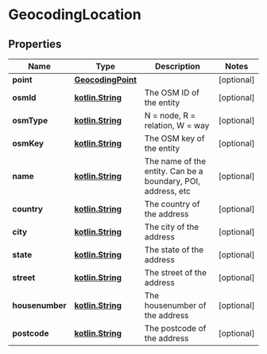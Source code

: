 # GeocodingLocation

## Properties
Name | Type | Description | Notes
------------ | ------------- | ------------- | -------------
**point** | [**GeocodingPoint**](GeocodingPoint.md) |  |  [optional]
**osmId** | [**kotlin.String**](.md) | The OSM ID of the entity |  [optional]
**osmType** | [**kotlin.String**](.md) | N &#x3D; node, R &#x3D; relation, W &#x3D; way |  [optional]
**osmKey** | [**kotlin.String**](.md) | The OSM key of the entity |  [optional]
**name** | [**kotlin.String**](.md) | The name of the entity. Can be a boundary, POI, address, etc |  [optional]
**country** | [**kotlin.String**](.md) | The country of the address |  [optional]
**city** | [**kotlin.String**](.md) | The city of the address |  [optional]
**state** | [**kotlin.String**](.md) | The state of the address |  [optional]
**street** | [**kotlin.String**](.md) | The street of the address |  [optional]
**housenumber** | [**kotlin.String**](.md) | The housenumber of the address |  [optional]
**postcode** | [**kotlin.String**](.md) | The postcode of the address |  [optional]
